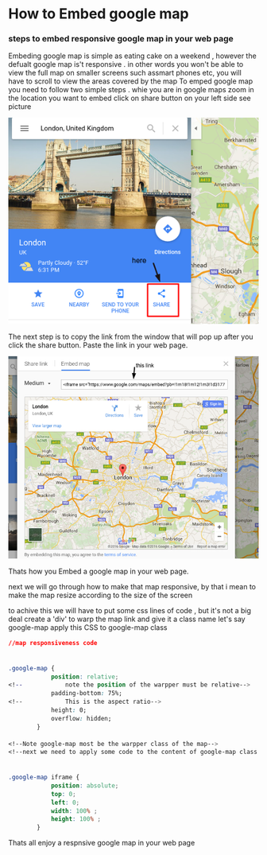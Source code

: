 # How to Embed google map

### steps to embed responsive google map in your web page


Embeding google map is simple as eating cake on a weekend , however the defualt google map is't responsive .
in other words you won't be able to view the full map on smaller screens such assmart phones etc, you will have to scroll to view the areas covered by the map
To emped google map you need to follow two simple steps .
whie you are in google maps zoom in the location you want to embed
click on share button on your left side see picture


![image](../images/screenshot1.png)

The next step is to copy the link from the window that will pop up after you click the share button.  Paste the link in your web page.

![image](../images/Screenshot2.png)

Thats how you Embed a google map in your web page.

next we will go through how to make that map responsive, by that i mean to make the map resize according to the size of the screen

to achive this we will have to put some css lines of code , but it's not a big deal
create a 'div' to warp the map link and give it a class name let's say google-map
apply this CSS to google-map class

```css
//map responsiveness code


.google-map {
            position: relative;
<!--            note the position of the warpper must be relative-->
            padding-bottom: 75%;
<!--            This is the aspect ratio-->
            height: 0;
            overflow: hidden;
        }

<!--Note google-map most be the warpper class of the map-->
<!--next we need to apply some code to the content of google-map class and it's the iframe tag-->


.google-map iframe {
            position: absolute;
            top: 0;
            left: 0;
            width: 100% ;
            height: 100% ;
        }
```

Thats all enjoy a respnsive google map in your web page

